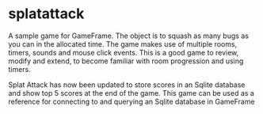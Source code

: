 # splatattack
A sample game for GameFrame. The object is to squash as many bugs as you can in the allocated time. The game makes use of multiple rooms, timers, sounds and mouse click events.  This is a good game to review, modify and extend, to become familiar with room progression and using timers.

Splat Attack has now been updated to store scores in an Sqlite database and show top 5 scores at the end of the game.
This game can be used as a reference for connecting to and querying an Sqlite database in GameFrame
